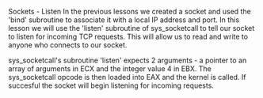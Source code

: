 Sockets - Listen
In the previous lessons we created a socket and used the 'bind' subroutine to associate it with a local IP address and port. In this lesson we will use the 'listen' subroutine of sys_socketcall to tell our socket to listen for incoming TCP requests. This will allow us to read and write to anyone who connects to our socket.

sys_socketcall's subroutine 'listen' expects 2 arguments - a pointer to an array of arguments in ECX and the integer value 4 in EBX. The sys_socketcall opcode is then loaded into EAX and the kernel is called. If succesful the socket will begin listening for incoming requests.
